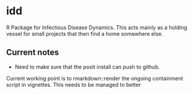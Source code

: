 # idd

R Package for Infectious Disease Dynamics. This acts mainly as a holding vessel for small projects that then find a home somewhere else.

## Current notes

- Need to make sure that the posit install can push to github.

Current working point is to rmarkdown::render the ongoing containment script in vignettes. This needs to be managed to better 
